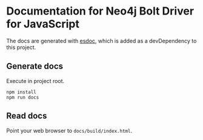 # Documentation for Neo4j Bolt Driver for JavaScript
The docs are generated with [esdoc](https://github.com/esdoc/esdoc), which is added 
as a devDependency to this project.

## Generate docs
Execute in project root.

```
npm install
npm run docs
```

## Read docs
Point your web browser to `docs/build/index.html`.
